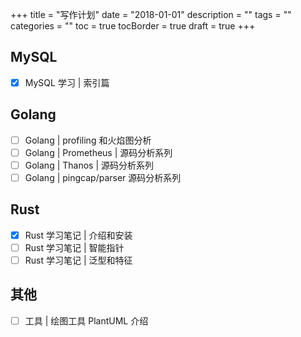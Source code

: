 +++
title = "写作计划"
date = "2018-01-01"
description = ""
tags = ""
categories = ""
toc = true
tocBorder = true
draft = true
+++

## MySQL

- [x] MySQL 学习 | 索引篇

## Golang

- [ ] Golang | profiling 和火焰图分析
- [ ] Golang | Prometheus | 源码分析系列
- [ ] Golang | Thanos | 源码分析系列
- [ ] Golang | pingcap/parser 源码分析系列

## Rust

- [x] Rust 学习笔记 | 介绍和安装
- [ ] Rust 学习笔记 | 智能指针
- [ ] Rust 学习笔记 | 泛型和特征

## 其他

- [ ] 工具 | 绘图工具 PlantUML 介绍
